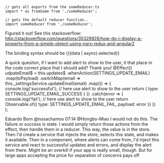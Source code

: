 ```
// gets all exports from the someReducer.ts
import * as fromSome from './someReducer';

// gets the default reducer function..
import someReducer from './someReducer';
```


Figured it out! See this stackoverflow: http://stackoverflow.com/questions/35329926/how-do-i-display-a-property-from-a-simple-object-using-ngrx-redux-and-angular2

The binding syntax should be {{(data | async).selected}}



A quick quesiton, if I want to add alert to show to the user, it that place in the code correct place that I should add? Thank you!
@Effect() udpateEmail$ = this.updates$
    .whenAction(SETTINGS_UPDATE_EMAIL)
    .map<string>(toPayload)
    .switchMap(email => this._settingsService.updateEmail(email)
      .map(() => {
        console.log('successful');   // here use alert to show to the user
        return { type: SETTINGS_UPDATE_EMAIL_SUCCESS }
      })
      .catch(error => {
        console.log('fail');   // here use alert to show to the user
        return Observable.of({ type: SETTINGS_UPDATE_EMAIL_FAIL, payload: error })
      })
    );

Eduardo Born @nosachamos 07:14
@Hongbo-Miao I would not do this. The failure or success is state. I would simply return those actions from the effect, then handle them in a reducer. This way, the value is in the store. Then I'd create a service that injects the store, selects this state, and makes it available. Then in a component, where alerts can come from, I'd inject this service and react to successful updates and errors, and display the alert from there.
Might be an overkill if your app is really small, though. But for large apps accepting the price for separation of concerns pays off

